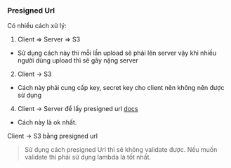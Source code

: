 ### Presigned Url


Có nhiều cách xử lý: 
1. Client => Server => S3

- Sử dụng cách này thì mỗi lần upload sẽ phải lên server vậy khi nhiều người dùng upload thì sẽ gây nặng server

2. Client -> S3
- Cách này phải cung cấp key, secret key cho client nên không nên được sử dụng

4. Client -> Server để lấy presigned url [docs](https://docs.aws.amazon.com/AmazonS3/latest/userguide/ShareObjectPreSignedURL.html)
- Cách này là ok nhất. 

Client -> S3 bằng presigned url



> Sử dụng cách presigned Url thì sẽ không validate được. Nếu muốn validate thì phải sử dụng lambda là tốt nhất.